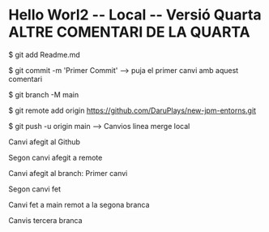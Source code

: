 


# Hello Worl2 -- Local -- Versió Quarta ALTRE COMENTARI DE LA QUARTA

$ git add Readme.md 

$ git commit -m 'Primer Commit' --> puja el primer canvi amb aquest comentari

$ git branch -M main

$ git remote add origin https://github.com/DaruPlays/new-jpm-entorns.git

$ git push -u origin main --> Canvios linea merge local


 Canvi afegit al Github
 
 
 Segon canvi afegit a remote


Canvi afegit al branch: Primer canvi


Segon canvi fet




Canvi fet a main remot a la segona branca


Canvis tercera branca
